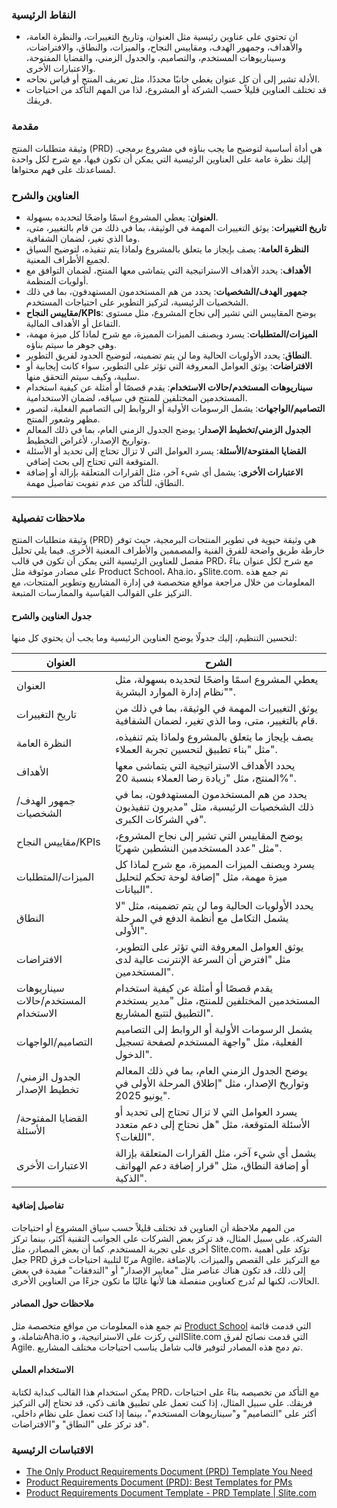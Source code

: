 ### النقاط الرئيسية
- ان تحتوي على عناوين رئيسية مثل العنوان، وتاريخ التغييرات، والنظرة العامة، والأهداف، وجمهور الهدف، ومقاييس النجاح، والميزات، والنطاق، والافتراضات، وسيناريوهات المستخدم، والتصاميم، والجدول الزمني، والقضايا المفتوحة، والاعتبارات الأخرى.
- الأدلة تشير إلى أن كل عنوان يغطي جانبًا محددًا، مثل تعريف المنتج أو قياس نجاحه.
- قد تختلف العناوين قليلاً حسب الشركة أو المشروع، لذا من المهم التأكد من احتياجات فريقك.

### مقدمة
وثيقة متطلبات المنتج (PRD) هي أداة أساسية لتوضيح ما يجب بناؤه في مشروع برمجي. إليك نظرة عامة على العناوين الرئيسية التي يمكن أن تكون فيها، مع شرح لكل واحدة لمساعدتك على فهم محتواها.

### العناوين والشرح
- **العنوان**: يعطي المشروع اسمًا واضحًا لتحديده بسهولة.
- **تاريخ التغييرات**: يوثق التغييرات المهمة في الوثيقة، بما في ذلك من قام بالتغيير، متى، وما الذي تغير، لضمان الشفافية.
- **النظرة العامة**: يصف بإيجاز ما يتعلق بالمشروع ولماذا يتم تنفيذه، لتوضيح السياق لجميع الأطراف المعنية.
- **الأهداف**: يحدد الأهداف الاستراتيجية التي يتماشى معها المنتج، لضمان التوافق مع أولويات المنظمة.
- **جمهور الهدف/الشخصيات**: يحدد من هم المستخدمون المستهدفون، بما في ذلك الشخصيات الرئيسية، لتركيز التطوير على احتياجات المستخدم.
- **مقاييس النجاح/KPIs**: يوضح المقاييس التي تشير إلى نجاح المشروع، مثل مستوى التفاعل أو الأهداف المالية.
- **الميزات/المتطلبات**: يسرد ويصنف الميزات المميزة، مع شرح لماذا كل ميزة مهمة، وهي جوهر ما سيتم بناؤه.
- **النطاق**: يحدد الأولويات الحالية وما لن يتم تضمينه، لتوضيح الحدود لفريق التطوير.
- **الافتراضات**: يوثق العوامل المعروفة التي تؤثر على التطوير، سواء كانت إيجابية أو سلبية، وكيف سيتم التحقق منها.
- **سيناريوهات المستخدم/حالات الاستخدام**: يقدم قصصًا أو أمثلة عن كيفية استخدام المستخدمين المختلفين للمنتج في سياقه، لضمان الاستخدامية.
- **التصاميم/الواجهات**: يشمل الرسومات الأولية أو الروابط إلى التصاميم الفعلية، لتصور مظهر وشعور المنتج.
- **الجدول الزمني/تخطيط الإصدار**: يوضح الجدول الزمني العام، بما في ذلك المعالم وتواريخ الإصدار، لأغراض التخطيط.
- **القضايا المفتوحة/الأسئلة**: يسرد العوامل التي لا تزال تحتاج إلى تحديد أو الأسئلة المتوقعة التي تحتاج إلى بحث إضافي.
- **الاعتبارات الأخرى**: يشمل أي شيء آخر، مثل القرارات المتعلقة بإزالة أو إضافة النطاق، للتأكد من عدم تفويت تفاصيل مهمة.

---

### ملاحظات تفصيلية
وثيقة متطلبات المنتج (PRD) هي وثيقة حيوية في تطوير المنتجات البرمجية، حيث توفر خارطة طريق واضحة للفرق الفنية والمصممين والأطراف المعنية الأخرى. فيما يلي تحليل مفصل للعناوين الرئيسية التي يمكن أن تكون في قالب PRD، مع شرح لكل عنوان بناءً على مصادر موثوقة مثل Product School، Aha.io، وSlite.com. تم جمع هذه المعلومات من خلال مراجعة مواقع متخصصة في إدارة المشاريع وتطوير المنتجات، مع التركيز على القوالب القياسية والممارسات المتبعة.

#### جدول العناوين والشرح
لتحسين التنظيم، إليك جدولًا يوضح العناوين الرئيسية وما يجب أن يحتوي كل منها:

| **العنوان**                     | **الشرح**                                                                                     |
|----------------------------------|------------------------------------------------------------------------------------------------|
| العنوان                          | يعطي المشروع اسمًا واضحًا لتحديده بسهولة، مثل "نظام إدارة الموارد البشرية".                  |
| تاريخ التغييرات                 | يوثق التغييرات المهمة في الوثيقة، بما في ذلك من قام بالتغيير، متى، وما الذي تغير، لضمان الشفافية. |
| النظرة العامة                   | يصف بإيجاز ما يتعلق بالمشروع ولماذا يتم تنفيذه، مثل "بناء تطبيق لتحسين تجربة العملاء".       |
| الأهداف                         | يحدد الأهداف الاستراتيجية التي يتماشى معها المنتج، مثل "زيادة رضا العملاء بنسبة 20%".         |
| جمهور الهدف/الشخصيات           | يحدد من هم المستخدمون المستهدفون، بما في ذلك الشخصيات الرئيسية، مثل "مديرون تنفيذيون في الشركات الكبرى". |
| مقاييس النجاح/KPIs              | يوضح المقاييس التي تشير إلى نجاح المشروع، مثل "عدد المستخدمين النشطين شهريًا".                |
| الميزات/المتطلبات               | يسرد ويصنف الميزات المميزة، مع شرح لماذا كل ميزة مهمة، مثل "إضافة لوحة تحكم لتحليل البيانات". |
| النطاق                          | يحدد الأولويات الحالية وما لن يتم تضمينه، مثل "لا يشمل التكامل مع أنظمة الدفع في المرحلة الأولى". |
| الافتراضات                      | يوثق العوامل المعروفة التي تؤثر على التطوير، مثل "افترض أن السرعة الإنترنت عالية لدى المستخدمين". |
| سيناريوهات المستخدم/حالات الاستخدام | يقدم قصصًا أو أمثلة عن كيفية استخدام المستخدمين المختلفين للمنتج، مثل "مدير يستخدم التطبيق لتتبع المشاريع". |
| التصاميم/الواجهات               | يشمل الرسومات الأولية أو الروابط إلى التصاميم الفعلية، مثل "واجهة المستخدم لصفحة تسجيل الدخول". |
| الجدول الزمني/تخطيط الإصدار    | يوضح الجدول الزمني العام، بما في ذلك المعالم وتواريخ الإصدار، مثل "إطلاق المرحلة الأولى في يونيو 2025". |
| القضايا المفتوحة/الأسئلة       | يسرد العوامل التي لا تزال تحتاج إلى تحديد أو الأسئلة المتوقعة، مثل "هل نحتاج إلى دعم متعدد اللغات؟". |
| الاعتبارات الأخرى               | يشمل أي شيء آخر، مثل القرارات المتعلقة بإزالة أو إضافة النطاق، مثل "قرار إضافة دعم الهواتف الذكية". |

#### تفاصيل إضافية
من المهم ملاحظة أن العناوين قد تختلف قليلاً حسب سياق المشروع أو احتياجات الشركة. على سبيل المثال، قد تركز بعض الشركات على الجوانب التقنية أكثر، بينما تركز أخرى على تجربة المستخدم. كما أن بعض المصادر، مثل Slite.com، تؤكد على أهمية جعل PRD مرنًا لتلبية احتياجات فرق Agile، مع التركيز على القصص والميزات. بالإضافة إلى ذلك، قد تكون هناك عناصر مثل "معايير الإصدار" أو "التدفقات" مفيدة في بعض الحالات، لكنها لم تُدرج كعناوين منفصلة هنا لأنها غالبًا ما تكون جزءًا من العناوين الأخرى.

#### ملاحظات حول المصادر
تم جمع هذه المعلومات من مواقع متخصصة مثل [Product School](https://productschool.com/blog/product-strategy/product-template-requirements-document-prd) التي قدمت قائمة شاملة، وAha.io التي ركزت على الاستراتيجية، وSlite.com التي قدمت نصائح لفرق Agile. تم دمج هذه المصادر لتوفير قالب شامل يناسب احتياجات مختلف المشاريع.

#### الاستخدام العملي
يمكن استخدام هذا القالب كبداية لكتابة PRD، مع التأكد من تخصيصه بناءً على احتياجات فريقك. على سبيل المثال، إذا كنت تعمل على تطبيق هاتف ذكي، قد تحتاج إلى التركيز أكثر على "التصاميم" و"سيناريوهات المستخدم"، بينما إذا كنت تعمل على نظام داخلي، قد تركز على "النطاق" و"الافتراضات".

### الاقتباسات الرئيسية
- [The Only Product Requirements Document (PRD) Template You Need](https://productschool.com/blog/product-strategy/product-template-requirements-document-prd)
- [Product Requirements Document (PRD): Best Templates for PMs](https://www.aha.io/roadmapping/guide/requirements-management/what-is-a-good-product-requirements-document-template)
- [Product Requirements Document Template - PRD Template | Slite.com](https://slite.com/templates/product-requirements-document)